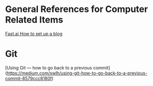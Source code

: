 # General References for Computer Related Items   



[Fast.ai How to set up a blog](https://www.fast.ai/2020/01/16/fast_template/)


# Git  

[Using Git — how to go back to a previous commit]
(https://medium.com/swlh/using-git-how-to-go-back-to-a-previous-commit-8579ccc8180f)